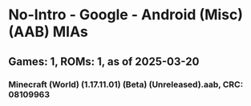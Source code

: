 # No-Intro - Google - Android (Misc) (AAB) MIAs
## Games: 1, ROMs: 1, as of 2025-03-20

### Minecraft (World) (1.17.11.01) (Beta) (Unreleased).aab, CRC: 08109963

